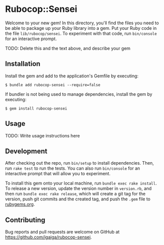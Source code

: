 # Rubocop::Sensei

Welcome to your new gem! In this directory, you'll find the files you need to be able to package up your Ruby library into a gem. Put your Ruby code in the file `lib/rubocop/sensei`. To experiment with that code, run `bin/console` for an interactive prompt.

TODO: Delete this and the text above, and describe your gem

## Installation

Install the gem and add to the application's Gemfile by executing:

    $ bundle add rubocop-sensei --require=false

If bundler is not being used to manage dependencies, install the gem by executing:

    $ gem install rubocop-sensei

## Usage

TODO: Write usage instructions here

## Development

After checking out the repo, run `bin/setup` to install dependencies. Then, run `rake test` to run the tests. You can also run `bin/console` for an interactive prompt that will allow you to experiment.

To install this gem onto your local machine, run `bundle exec rake install`. To release a new version, update the version number in `version.rb`, and then run `bundle exec rake release`, which will create a git tag for the version, push git commits and the created tag, and push the `.gem` file to [rubygems.org](https://rubygems.org).

## Contributing

Bug reports and pull requests are welcome on GitHub at https://github.com/igaiga/rubocop-sensei.
